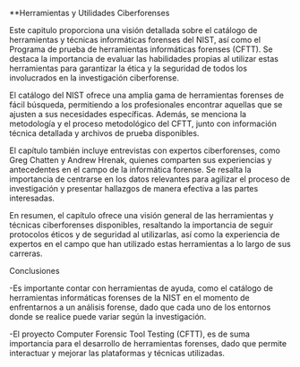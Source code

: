 **Herramientas y Utilidades Ciberforenses

Este capitulo proporciona una visión detallada sobre el catálogo de herramientas y técnicas informáticas forenses del NIST, así como el Programa de prueba de herramientas informáticas forenses (CFTT). Se destaca la importancia de evaluar las habilidades propias al utilizar estas herramientas para garantizar la ética y la seguridad de todos los involucrados en la investigación ciberforense.

El catálogo del NIST ofrece una amplia gama de herramientas forenses de fácil búsqueda, permitiendo a los profesionales encontrar aquellas que se ajusten a sus necesidades específicas. Además, se menciona la metodología y el proceso metodológico del CFTT, junto con información técnica detallada y archivos de prueba disponibles.

El capítulo también incluye entrevistas con expertos ciberforenses, como Greg Chatten y Andrew Hrenak, quienes comparten sus experiencias y antecedentes en el campo de la informática forense. Se resalta la importancia de centrarse en los datos relevantes para agilizar el proceso de investigación y presentar hallazgos de manera efectiva a las partes interesadas.

En resumen, el capítulo ofrece una visión general de las herramientas y técnicas ciberforenses disponibles, resaltando la importancia de seguir protocolos éticos y de seguridad al utilizarlas, así como la experiencia de expertos en el campo que han utilizado estas herramientas a lo largo de sus carreras.


Conclusiones

-Es importante contar con herramientas de ayuda, como el catálogo de herramientas informáticas forenses de la NIST en el momento de enfrentarnos a un análisis forense, dado que cada uno de los entornos donde se realice puede variar según la investigación.

-El proyecto Computer Forensic Tool Testing (CFTT), es de suma importancia para el desarrollo de herramientas forenses, dado que permite interactuar y mejorar las plataformas y técnicas utilizadas.
